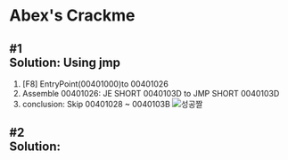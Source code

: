 # Abex's Crackme

## #1<br>Solution: Using jmp 
1. [F8] EntryPoint(00401000)to 00401026
2. Assemble 00401026: JE SHORT 0040103D to JMP SHORT 0040103D
3. conclusion: Skip 00401028 ~ 0040103B
![성공짤](https://user-images.githubusercontent.com/43804152/61856735-b483b480-aefd-11e9-8c1d-9d9a285b6a26.png)

## #2<br>Solution:
